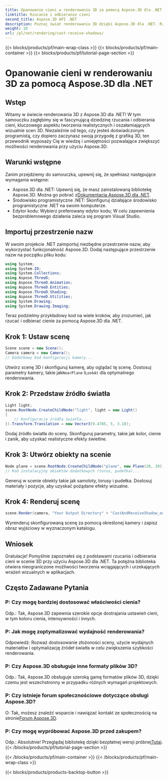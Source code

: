```yaml
---
title: Opanowanie cieni w renderowaniu 3D za pomocą Aspose.3D dla .NET
linktitle: Rzucanie i odbieranie cieni
second_title: Aspose.3D API .NET
description: Poznaj świat renderowania 3D dzięki Aspose.3D dla .NET. Rzucaj i odbieraj cienie bez wysiłku. Pobierz teraz bezpłatną wersję próbną!
weight: 10
url: /pl/net/rendering/cast-receive-shadows/
---
```


{{< blocks/products/pf/main-wrap-class >}}
{{< blocks/products/pf/main-container >}}
{{< blocks/products/pf/tutorial-page-section >}}

# Opanowanie cieni w renderowaniu 3D za pomocą Aspose.3D dla .NET

## Wstęp
Witamy w świecie renderowania 3D z Aspose.3D dla .NET! W tym samouczku zagłębimy się w fascynującą dziedzinę rzucania i odbierania cieni, kluczowego aspektu tworzenia realistycznych i oszałamiających wizualnie scen 3D. Niezależnie od tego, czy jesteś doświadczonym programistą, czy dopiero zaczynasz swoją przygodę z grafiką 3D, ten przewodnik wyposaży Cię w wiedzę i umiejętności pozwalające zwiększyć możliwości renderowania przy użyciu Aspose.3D.
## Warunki wstępne
Zanim przejdziemy do samouczka, upewnij się, że spełniasz następujące wymagania wstępne:
-  Aspose.3D dla .NET: Upewnij się, że masz zainstalowaną bibliotekę Aspose.3D. Można go pobrać z[Dokumentacja Aspose.3D dla .NET](https://reference.aspose.com/3d/net/).
- Środowisko programistyczne .NET: Skonfiguruj działające środowisko programistyczne .NET na swoim komputerze.
- Edytor kodu: Wybierz preferowany edytor kodu; W celu zapewnienia bezproblemowego działania zaleca się program Visual Studio.
## Importuj przestrzenie nazw
W swoim projekcie .NET zaimportuj niezbędne przestrzenie nazw, aby wykorzystać funkcjonalność Aspose.3D. Dodaj następujące przestrzenie nazw na początku pliku kodu:
```csharp
using System;
using System.IO;
using System.Collections;
using Aspose.ThreeD;
using Aspose.ThreeD.Animation;
using Aspose.ThreeD.Entities;
using Aspose.ThreeD.Shading;
using Aspose.ThreeD.Utilities;
using System.Drawing;
using System.Drawing.Imaging;
```
Teraz podzielmy przykładowy kod na wiele kroków, aby zrozumieć, jak rzucać i odbierać cienie za pomocą Aspose.3D dla .NET.
## Krok 1: Ustaw scenę
```csharp
Scene scene = new Scene();
Camera camera = new Camera();
// Dodatkowy kod konfiguracji kamery...
```
Utwórz scenę 3D i skonfiguruj kamerę, aby oglądać tę scenę. Dostosuj parametry kamery, takie jak`NearPlane` I`LookAt` dla optymalnego renderowania.
## Krok 2: Przedstaw źródło światła
```csharp
Light light;
scene.RootNode.CreateChildNode("light", light = new Light()
{
    // Konfiguracja źródła światła...
}).Transform.Translation = new Vector3(9.4785, 5, 3.18);
```
Dodaj źródło światła do sceny. Skonfiguruj parametry, takie jak kolor, cienie i zanik, aby uzyskać realistyczne efekty świetlne.
## Krok 3: Utwórz obiekty na scenie
```csharp
Node plane = scene.RootNode.CreateChildNode("plane", new Plane(20, 20));
// Kod instalacyjny obiektów dodatkowych (torus, pudełka)...
```
Generuj w scenie obiekty takie jak samoloty, torusy i pudełka. Dostosuj materiały i pozycje, aby uzyskać pożądane efekty wizualne.
## Krok 4: Renderuj scenę
```csharp
scene.Render(camera, "Your Output Directory" + "CastAndReceiveShadow_out.png", new Size(1024, 1024), ImageFormat.Png, opt);
```
Wyrenderuj skonfigurowaną scenę za pomocą określonej kamery i zapisz obraz wyjściowy w wyznaczonym katalogu.
## Wniosek
Gratulacje! Pomyślnie zapoznałeś się z podstawami rzucania i odbierania cieni w scenie 3D przy użyciu Aspose.3D dla .NET. Ta potężna biblioteka otwiera nieograniczone możliwości tworzenia wciągających i urzekających wrażeń wizualnych w aplikacjach.
## Często Zadawane Pytania
### P: Czy mogę bardziej dostosować właściwości cienia?
Odp.: Tak, Aspose.3D zapewnia szerokie opcje dostrajania ustawień cieni, w tym koloru cienia, intensywności i innych.
### P: Jak mogę zoptymalizować wydajność renderowania?
Odpowiedź: Rozważ dostosowanie złożoności sceny, użycie wydajnych materiałów i optymalizację źródeł światła w celu zwiększenia szybkości renderowania.
### P: Czy Aspose.3D obsługuje inne formaty plików 3D?
Odp.: Tak, Aspose.3D obsługuje szeroką gamę formatów plików 3D, dzięki czemu jest wszechstronny w przypadku różnych wymagań projektowych.
### P: Czy istnieje forum społecznościowe dotyczące obsługi Aspose.3D?
 O: Tak, możesz znaleźć wsparcie i nawiązać kontakt ze społecznością na stronie[Forum Aspose.3D](https://forum.aspose.com/c/3d/18).
### P: Czy mogę wypróbować Aspose.3D przed zakupem?
 Odp.: Absolutnie! Przeglądaj bibliotekę dzięki bezpłatnej wersji próbnej[Tutaj](https://releases.aspose.com/).
{{< /blocks/products/pf/tutorial-page-section >}}

{{< /blocks/products/pf/main-container >}}
{{< /blocks/products/pf/main-wrap-class >}}

{{< blocks/products/products-backtop-button >}}
